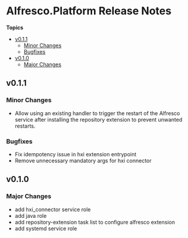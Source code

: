 # Alfresco\.Platform Release Notes

**Topics**

- <a href="#v0-1-1">v0\.1\.1</a>
    - <a href="#minor-changes">Minor Changes</a>
    - <a href="#bugfixes">Bugfixes</a>
- <a href="#v0-1-0">v0\.1\.0</a>
    - <a href="#major-changes">Major Changes</a>

<a id="v0-1-1"></a>
## v0\.1\.1

<a id="minor-changes"></a>
### Minor Changes

* Allow using an existing handler to trigger the restart of the Alfresco service after installing the repository extension to prevent unwanted restarts\.

<a id="bugfixes"></a>
### Bugfixes

* Fix idempotency issue in hxi extension entrypoint
* Remove unnecessary mandatory args for hxi connector

<a id="v0-1-0"></a>
## v0\.1\.0

<a id="major-changes"></a>
### Major Changes

* add hxi\_connector service role
* add java role
* add repository\-extension task list to configure alfresco extension
* add systemd service role
